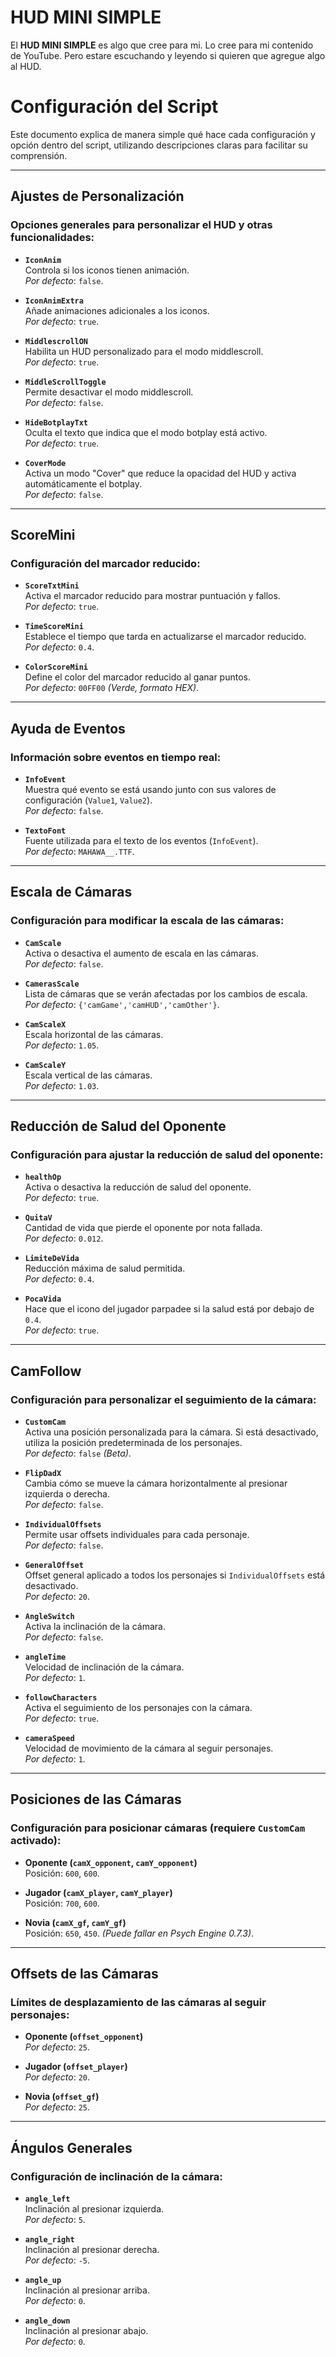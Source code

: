 # HUD MINI SIMPLE
El **HUD MINI SIMPLE** es algo que cree para mi.
Lo cree para mi contenido de YouTube.
Pero estare escuchando y leyendo si quieren que agregue algo al HUD.

# Configuración del Script

Este documento explica de manera simple qué hace cada configuración y opción dentro del script, utilizando descripciones claras para facilitar su comprensión.

---

## **Ajustes de Personalización**
### Opciones generales para personalizar el HUD y otras funcionalidades:

- **`IconAnim`**  
  Controla si los iconos tienen animación.  
  *Por defecto*: `false`.

- **`IconAnimExtra`**  
  Añade animaciones adicionales a los iconos.  
  *Por defecto*: `true`.

- **`MiddlescrollON`**  
  Habilita un HUD personalizado para el modo middlescroll.  
  *Por defecto*: `true`.

- **`MiddleScrollToggle`**  
  Permite desactivar el modo middlescroll.  
  *Por defecto*: `false`.

- **`HideBotplayTxt`**  
  Oculta el texto que indica que el modo botplay está activo.  
  *Por defecto*: `true`.

- **`CoverMode`**  
  Activa un modo "Cover" que reduce la opacidad del HUD y activa automáticamente el botplay.  
  *Por defecto*: `false`.

---

## **ScoreMini**
### Configuración del marcador reducido:

- **`ScoreTxtMini`**  
  Activa el marcador reducido para mostrar puntuación y fallos.  
  *Por defecto*: `true`.

- **`TimeScoreMini`**  
  Establece el tiempo que tarda en actualizarse el marcador reducido.  
  *Por defecto*: `0.4`.

- **`ColorScoreMini`**  
  Define el color del marcador reducido al ganar puntos.  
  *Por defecto*: `00FF00` *(Verde, formato HEX)*.

---

## **Ayuda de Eventos**
### Información sobre eventos en tiempo real:

- **`InfoEvent`**  
  Muestra qué evento se está usando junto con sus valores de configuración (`Value1`, `Value2`).  
  *Por defecto*: `false`.

- **`TextoFont`**  
  Fuente utilizada para el texto de los eventos (`InfoEvent`).  
  *Por defecto*: `MAHAWA__.TTF`.

---

## **Escala de Cámaras**
### Configuración para modificar la escala de las cámaras:

- **`CamScale`**  
  Activa o desactiva el aumento de escala en las cámaras.  
  *Por defecto*: `false`.

- **`CamerasScale`**  
  Lista de cámaras que se verán afectadas por los cambios de escala.  
  *Por defecto*: `{'camGame','camHUD','camOther'}`.

- **`CamScaleX`**  
  Escala horizontal de las cámaras.  
  *Por defecto*: `1.05`.

- **`CamScaleY`**  
  Escala vertical de las cámaras.  
  *Por defecto*: `1.03`.

---

## **Reducción de Salud del Oponente**
### Configuración para ajustar la reducción de salud del oponente:

- **`healthOp`**  
  Activa o desactiva la reducción de salud del oponente.  
  *Por defecto*: `true`.

- **`QuitaV`**  
  Cantidad de vida que pierde el oponente por nota fallada.  
  *Por defecto*: `0.012`.

- **`LimiteDeVida`**  
  Reducción máxima de salud permitida.  
  *Por defecto*: `0.4`.

- **`PocaVida`**  
  Hace que el icono del jugador parpadee si la salud está por debajo de `0.4`.  
  *Por defecto*: `true`.

---

## **CamFollow**
### Configuración para personalizar el seguimiento de la cámara:

- **`CustomCam`**  
  Activa una posición personalizada para la cámara. Si está desactivado, utiliza la posición predeterminada de los personajes.  
  *Por defecto*: `false` *(Beta)*.

- **`FlipDadX`**  
  Cambia cómo se mueve la cámara horizontalmente al presionar izquierda o derecha.  
  *Por defecto*: `false`.

- **`IndividualOffsets`**  
  Permite usar offsets individuales para cada personaje.  
  *Por defecto*: `false`.

- **`GeneralOffset`**  
  Offset general aplicado a todos los personajes si `IndividualOffsets` está desactivado.  
  *Por defecto*: `20`.

- **`AngleSwitch`**  
  Activa la inclinación de la cámara.  
  *Por defecto*: `false`.

- **`angleTime`**  
  Velocidad de inclinación de la cámara.  
  *Por defecto*: `1`.

- **`followCharacters`**  
  Activa el seguimiento de los personajes con la cámara.  
  *Por defecto*: `true`.

- **`cameraSpeed`**  
  Velocidad de movimiento de la cámara al seguir personajes.  
  *Por defecto*: `1`.

---

## **Posiciones de las Cámaras**
### Configuración para posicionar cámaras (requiere `CustomCam` activado):

- **Oponente (`camX_opponent`, `camY_opponent`)**  
  Posición: `600`, `600`.

- **Jugador (`camX_player`, `camY_player`)**  
  Posición: `700`, `600`.

- **Novia (`camX_gf`, `camY_gf`)**  
  Posición: `650`, `450`. *(Puede fallar en Psych Engine 0.7.3)*.

---

## **Offsets de las Cámaras**
### Límites de desplazamiento de las cámaras al seguir personajes:

- **Oponente (`offset_opponent`)**  
  *Por defecto*: `25`.

- **Jugador (`offset_player`)**  
  *Por defecto*: `20`.

- **Novia (`offset_gf`)**  
  *Por defecto*: `25`.

---

## **Ángulos Generales**
### Configuración de inclinación de la cámara:

- **`angle_left`**  
  Inclinación al presionar izquierda.  
  *Por defecto*: `5`.

- **`angle_right`**  
  Inclinación al presionar derecha.  
  *Por defecto*: `-5`.

- **`angle_up`**  
  Inclinación al presionar arriba.  
  *Por defecto*: `0`.

- **`angle_down`**  
  Inclinación al presionar abajo.  
  *Por defecto*: `0`.
